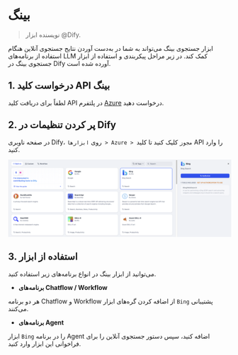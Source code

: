 # بینگ

> نویسنده ابزار @Dify.

ابزار جستجوی بینگ می‌تواند به شما در به‌دست آوردن نتایج جستجوی آنلاین هنگام استفاده از برنامه‌های LLM کمک کند. در زیر مراحل پیکربندی و استفاده از ابزار جستجوی بینگ در Dify آورده شده است.

## 1. درخواست کلید API بینگ

لطفاً برای دریافت کلید API در پلتفرم [Azure](https://www.microsoft.com/en-us/bing/apis/bing-web-search-api) درخواست دهید.

## 2. پر کردن تنظیمات در Dify

در صفحه ناوبری Dify، روی `ابزارها > Azure > مجوز` کلیک کنید تا کلید API را وارد کنید.

![](../../../.gitbook/assets/tools-bing.png)

## 3. استفاده از ابزار

می‌توانید از ابزار بینگ در انواع برنامه‌های زیر استفاده کنید.

* **برنامه‌های Chatflow / Workflow**

هر دو برنامه Chatflow و Workflow از اضافه کردن گره‌های ابزار `Bing` پشتیبانی می‌کنند.

* **برنامه‌های Agent**

ابزار `Bing` را در برنامه Agent اضافه کنید، سپس دستور جستجوی آنلاین را برای فراخوانی این ابزار وارد کنید.


